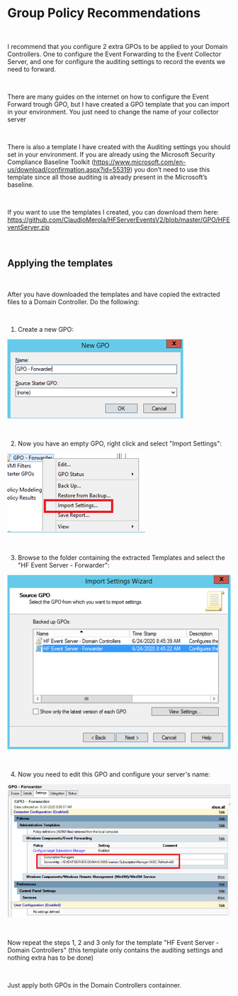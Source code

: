 # Group Policy Recommendations 

<br/>

I recommend that you configure 2 extra GPOs to be applied to your Domain Controllers. One to configure the Event Forwarding to the Event Collector Server, and one for configure the auditing settings to record the events we need to forward. 

<br/>

There are many guides on the internet on how to configure the Event Forward trough GPO, but I have created a GPO template that you can import in your environment. You just need to change the name of your collector server

<br/>

There is also a template I have created with the Auditing settings you should set in your environment. If you are already using the Microsoft Security Compliance Baseline Toolkit (https://www.microsoft.com/en-us/download/confirmation.aspx?id=55319) you don’t need to use this template since all those auditing is already present in the Microsoft’s baseline.

<br/>

If you want to use the templates I created, you can download them here: 
https://github.com/ClaudioMerola/HFServerEventsV2/blob/master/GPO/HFEventServer.zip 

<br/>

## Applying the templates

<br/>

After you have downloaded the templates and have copied the extracted files to a Domain Controller. Do the following:

<br/>

1) Create a new GPO:

![alt text](https://github.com/ClaudioMerola/HFServerEventsV2/raw/master/Docs/img/GPO1.png)

<br/>

2) Now you have an empty GPO, right click and select "Import Settings":

![alt text](https://github.com/ClaudioMerola/HFServerEventsV2/raw/master/Docs/img/GPO2.png)

<br/>

3) Browse to the folder containing the extracted Templates and select the "HF Event Server - Forwarder":

![alt text](https://github.com/ClaudioMerola/HFServerEventsV2/raw/master/Docs/img/GPO3.png)

<br/>

4) Now you need to edit this GPO and configure your server's name:

![alt text](https://github.com/ClaudioMerola/HFServerEventsV2/raw/master/Docs/img/GPO4.png)

<br/>

Now repeat the steps 1, 2 and 3 only for the template "HF Event Server - Domain Controllers" (this template only contains the auditing settings and nothing extra has to be done)

<br/>

Just apply both GPOs in the Domain Controllers containner.
